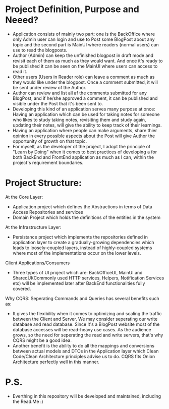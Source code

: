
# Project Definition, Purpose and Neeed?
- Application consists of mainly two part: one is the BackOffice where only Admin user can login and use to Post some BlogPost about any topic and the second part is MainUI where readers (normal users) can use to read the blogposts.
- Author (Admin) can keep the unfinished blogpost in draft mode and revisit each of them as much as they would want. And once it's ready to be published it can be seen on the MainUI where users can access to read it.
- Other users (Users in Reader role) can leave a comment as much as they would like under the blogpost. Once a comment submitted, it will be sent under review of the Author.   
- Author can review and list all af the comments submitted for any BlogPost, and if he/she approved a comment, it can be published and visible under the Post that it's been sent to.
- Developing this kind of an application serves many purpose at once: Having an application which can be used for taking notes for someone who likes to study taking notes, revisiting them and study again, updating their notes, will give the ability to keep track of their learnings.
- Having an application where people can make arguments, share thier opinion in every possible aspects about the Post will give Author the opportunity of growth on that topic.
- For myself, as the developer of the project, I adopt the principle of "Learn by Doing" when it comes to best practices of developing a for both BackEnd and FrontEnd application as much as I can, within the project's requirement boundaries.

# Project Structure:

At the Core Layer:
- Application project which defines the Abstractions in terms of Data Access Repositories and services
- Domain Project which holds the definitions of the entities in the system

At the Infrastructure Layer:
- Persistance project which implements the repositories defined in application layer to create a gradually-growing dependencies which leads to loosely-coupled layers, instead of highly-coupled systems where most of the implementations occur on the lower levels.

Client Applications/Consumers
- Three types of UI project which are: BackOfficeUI, MainUI and SharedUI(Commonly used HTTP services, Helpers, Notification Services etc) will be implemented later after BackEnd functionalities fully covered.

Why CQRS: Seperating Commands and Queries has several benefits such as:
- It gives the flexibility when it comes to optimizing and scaling the traffic between the Client and Server. We may consider seperating our write database and read database. Since it's a BlogPost website most of the database accesses will be read-heavy use cases. As the audience grows, so the need for seperating the read and write servers, that's why CQRS might be a good idea.
- Another benefit is the ability to do all the mappings and conversions between actual models and DTOs in the Application layer which Clean Code/Clean Architecture principles advise us to do. CQRS fits Onion Architecture perfectly well in this manner.


                                                                             


# P.S.
- Everthing in this repository will be developed and maintained, including the Read.Me :)
